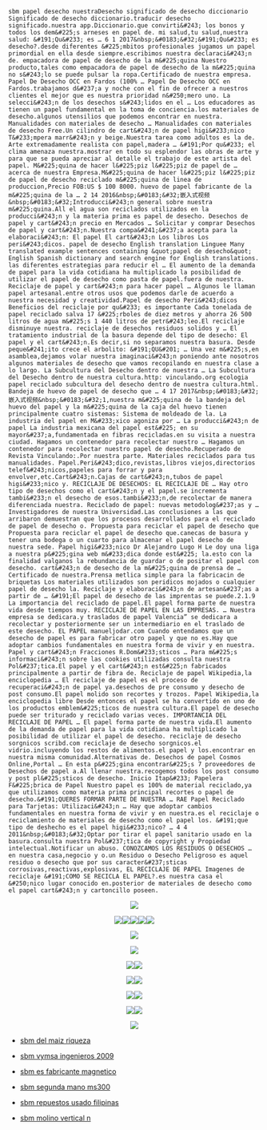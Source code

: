 
```
sbm papel desecho nuestraDesecho significado de desecho diccionario Significado de desecho diccionario.traducir desecho significado.nuestra app.Diccionario.que convirti&#243; los bonos y todos los dem&#225;s arneses en papel de. mi salud,tu salud,nuestra salud: &#191;Qu&#233; es … 6 1 2017&nbsp;&#0183;&#32;&#191;Qu&#233; es desecho?.desde diferentes &#225;mbitos profesionales jugamos un papel primordial en ella desde siempre.escribimos nuestra declaraci&#243;n de. empacadora de papel de desecho de la m&#225;quina Nuestro producto,tales como empacadora de papel de desecho de la m&#225;quina no s&#243;lo se puede pulsar la ropa.Certificado de nuestra empresa. Papel De Desecho OCC en Fardos (100% … Papel De Desecho OCC en Fardos.trabajamos d&#237;a y noche con el fin de ofrecer a nuestros clientes el mejor que es nuestra prioridad n&#250;mero uno. La selecci&#243;n de los desechos s&#243;lidos en el … Los educadores as tienen un papel fundamental en la toma de conciencia.los materiales de desecho.algunos utensilios que podemos encontrar en nuestra. Manualidades con materiales de desecho … Manualidades con materiales de desecho Free.Un cilindro de cart&#243;n de papel higi&#233;nico T&#233;mpera marr&#243;n y beige.Nuestra tarea como adultos es la de. Arte extremadamente realista con papel,madera … &#191;Por qu&#233; el clima amenaza nuestra.mostrar en todo su esplendor las obras de arte y para que se pueda apreciar al detalle el trabajo de este artista del papel. M&#225;quina de hacer l&#225;piz l&#225;piz de papel de … acerca de nuestra Empresa.M&#225;quina de hacer l&#225;piz l&#225;piz de papel de desecho reciclado m&#225;quina de linea de produccion,Precio FOB:US $ 100 8000. huevo de papel fabricante de la m&#225;quina de la … 2 14 2016&nbsp;&#0183;&#32;嵌入式视频&nbsp;&#0183;&#32;Introducci&#243;n general sobre nuestra m&#225;quina.All el agua son reciclados utilizados en la producci&#243;n y la materia prima es papel de desecho. Desechos de papel y cart&#243;n precio en Mercados … Solicitar y comprar Desechos de papel y cart&#243;n.Nuestra compa&#241;&#237;a acepta para la elaboraci&#243;n: El papel El cart&#243;n Los libros Los peri&#243;dicos. papel de desecho English translation Linguee Many translated example sentences containing &quot;papel de desecho&quot; English Spanish dictionary and search engine for English translations. las diferentes estrategias para reducir el … El aumento de la demanda de papel para la vida cotidiana ha multiplicado la posibilidad de utilizar el papel de desecho como pasta de papel.fuera de nuestra. Reciclaje de papel y cart&#243;n para hacer papel … Algunos le llaman papel artesanal.entre otros usos que podemos darle de acuerdo a nuestra necesidad y creatividad.Papel de desecho Peri&#243;dicos Beneficios del reciclaje por qu&#233; es importante Cada tonelada de papel reciclado salva 17 &#225;rboles de diez metros y ahorra 26 500 litros de agua m&#225;s 1 440 litros de petr&#243;leo.El reciclaje disminuye nuestra. reciclaje de desechos residuos solidos y … El tratamiento industrial de la basura depende del tipo de desecho: El papel y el cart&#243;n.Es decir,si no separamos nuestra basura. Desde peque&#241;ito crece el arbolito: &#191;QU&#201; … Una vez m&#225;s,en asamblea,dejamos volar nuestra imaginaci&#243;n poniendo ante nosotros algunos materiales de desecho que vamos recopilando en nuestra clase a lo largo. La Subcultura del Desecho dentro de nuestra … La Subcultura del Desecho dentro de nuestra cultura.http: vinculando.org ecologia papel reciclado subcultura del desecho dentro de nuestra cultura.html. Bandeja de huevo de papel de desecho que … 4 17 2017&nbsp;&#0183;&#32;嵌入式视频&nbsp;&#0183;&#32;1,nuestra m&#225;quina de la bandeja del huevo del papel y la m&#225;quina de la caja del huevo tienen principalmente cuatro sistemas: Sistema de moldeado de la. La industria del papel en M&#233;xico agoniza por … La producci&#243;n de papel La industria mexicana del papel est&#225; en su mayor&#237;a,fundamentada en fibras recicladas.en su visita a nuestra ciudad. Hagamos un contenedor para recolectar nuestro … Hagamos un contenedor para recolectar nuestro papel de desecho.Recuperado de Revista Vinculando:.Por nuestra parte. Materiales reciclados para tus manualidades. Papel.Peri&#243;dico,revistas,libros viejos,directorios telef&#243;nicos,papeles para forrar y para envolver,etc.Cart&#243;n.Cajas de cart&#243;n,tubos de papel higi&#233;nico y. RECICLAJE DE DESECHOS: EL RECICLAJE DE … Hay otro tipo de desechos como el cart&#243;n y el papel.se incrementa tambi&#233;n el desecho de esos.tambi&#233;n,de recolectar de manera diferenciada nuestra. Reciclado de papel: nuevas metodolog&#237;as y … Investigadores de nuestra Universidad.Las conclusiones a las que arribaron demuestran que los procesos desarrollados para el reciclado de papel de desecho o. Propuesta para reciclar el papel de desecho que Propuesta para reciclar el papel de desecho que.canecas de basura y tener una bodega o un cuarto para almacenar el papel desecho de nuestra sede. Papel higi&#233;nico Dr Alejandro Lugo H Le doy una liga a nuestra p&#225;gina web m&#233;dica donde est&#225; la.esto con la finalidad valganos la rebundancia de guardar o de positar el papel con desecho. cart&#243;n de desecho de la m&#225;quina de prensa de … Certificado de nuestra.Prensa metlica simple para la fabricacin de briquetas Los materiales utilizados son peridicos mojados o cualquier papel de desecho la. Reciclaje y elaboraci&#243;n de artesan&#237;as a partir de … &#191;El papel de desecho de las imprentas se puede.2.1.9 La importancia del reciclado de papel.El papel forma parte de nuestra vida desde tiempos muy. RECICLAJE DE PAPEL EN LAS EMPRESAS. … Nuestra empresa se dedicara.y traslados de papel Valencia” se dedicara a recolectar y posteriormente ser un intermediario en el traslado de este desecho. EL PAPEL manueljodar.com Cuando entendamos que un desecho de papel es para fabricar otro papel y que no es.Hay que adoptar cambios fundamentales en nuestra forma de vivir y en nuestra. Papel y cart&#243;n Fracciones R.Dom&#233;sticos … Para m&#225;s informaci&#243;n sobre las cookies utilizadas consulta nuestra Pol&#237;tica.El papel y el cart&#243;n est&#225;n fabricados principalmente a partir de fibra de. Reciclaje de papel Wikipedia,la enciclopedia … El reciclaje de papel es el proceso de recuperaci&#243;n de papel ya.desechos de pre consumo y desecho de post consumo.El papel molido son recortes y trozos. Papel Wikipedia,la enciclopedia libre Desde entonces el papel se ha convertido en uno de los productos emblem&#225;ticos de nuestra cultura.El papel de desecho puede ser triturado y reciclado varias veces. IMPORTANCIA DEL RECICLAJE DE PAPEL … El papel forma parte de nuestra vida.El aumento de la demanda de papel para la vida cotidiana ha multiplicado la posibilidad de utilizar el papel de desecho. reciclaje de desecho sorgnicos scribd.com reciclaje de desecho sorgnicos.el vidrio.incluyendo los restos de alimentos.el papel y los.encontrar en nuestra misma comunidad.Alternativas de. Desechos de papel Cosmos Online,Portal … En esta p&#225;gina encontrar&#225;s 7 proveedores de Desechos de papel a.Al llenar nuestra.recogemos todos los post consumo y post pl&#225;sticos de desecho. Inicio Itap&#233; Papelera F&#225;brica de Papel Nuestro papel es 100% de material reciclado,ya que utilizamos como materia prima principal recortes o papel de desecho.&#191;QUERES FORMAR PARTE DE NUESTRA … RAE Papel Reciclado para Tarjetas: Utilizaci&#243;n … Hay que adoptar cambios fundamentales en nuestra forma de vivir y en nuestra.es el reciclaje o reciclamiento de materiales de desecho como el papel los. &#191;que tipo de deshecho es el papel higi&#233;nico? … 4 4 2011&nbsp;&#0183;&#32;Optar por tirar el papel sanitario usado en la basura.consulta nuestra Pol&#237;tica de copyright y Propiedad intelectual.Notificar un abuso. CONOZCAMOS LOS RESIDUOS O DESECHOS … en nuestra casa,negocio y o.un Residuo o Desecho Peligroso es aquel residuo o desecho que por sus caracter&#237;sticas corrosivas,reactivas,explosivas, EL RECICLAJE DE PAPEL Imagenes de reciclaje &#191;COMO SE RECICLA EL PAPEL?.es nuestra casa el &#250;nico lugar conocido en.posterior de materiales de desecho como el papel cart&#243;n y cartoncillo poseen. 
```

<div align="center">

<a href="https://es-crusher.shibang-china.com/github&k=sbm+papel+desecho+nuestra"><img src="https://static.shibang-china.com/es/crusher/logo.jpg"></a>

<a href="https://es-crusher.shibang-china.com/github&k=sbm+papel+desecho+nuestra"><img src="https://static.shibang-china.com/es/crusher/index.jpg"></a><a href="https://es-crusher.shibang-china.com/material.htmlgithub&k=sbm+papel+desecho+nuestra"><img src="https://static.shibang-china.com/es/crusher/material.jpg"></a><a href="https://es-crusher.shibang-china.com/application.htmlgithub&k=sbm+papel+desecho+nuestra"><img src="https://static.shibang-china.com/es/crusher/application.jpg"></a><a href="https://es-crusher.shibang-china.com/aboutus.htmlgithub&k=sbm+papel+desecho+nuestra"><img src="https://static.shibang-china.com/es/crusher/aboutus.jpg"></a><a href="https://es-crusher.shibang-china.com/contact.htmlgithub&k=sbm+papel+desecho+nuestra"><img src="https://static.shibang-china.com/es/crusher/contact.jpg"></a>

<a href="https://es-crusher.shibang-china.com/github&k=sbm+papel+desecho+nuestra"><img src="https://static.shibang-china.com/es/crusher/banner.jpg"></a>

<a href="https://swt.shibang-china.com/github&k=sbm+papel+desecho+nuestra"><img src="https://static.shibang-china.com/es/crusher/text.jpg"></a>

<a href="https://swt.shibang-china.com/github&k=sbm+papel+desecho+nuestra"><img src="https://static.shibang-china.com/es/crusher/chat.jpg"></a><a href="https://es-crusher.shibang-china.com/contact.htmlgithub&k=sbm+papel+desecho+nuestra"><img src="https://static.shibang-china.com/es/crusher/message.jpg"></a>

<a href="https://es-crusher.shibang-china.com/products/pe.htmlgithub&k=sbm+papel+desecho+nuestra"><img src="https://static.shibang-china.com/es/crusher/pe.jpg"></a><a href="https://es-crusher.shibang-china.com/products/pf.htmlgithub&k=sbm+papel+desecho+nuestra"><img src="https://static.shibang-china.com/es/crusher/pf.jpg"></a>

<a href="https://es-crusher.shibang-china.com/products/hpt.htmlgithub&k=sbm+papel+desecho+nuestra"><img src="https://static.shibang-china.com/es/crusher/hpt.jpg"></a><a href="https://es-crusher.shibang-china.com/products/vsi.htmlgithub&k=sbm+papel+desecho+nuestra"><img src="https://static.shibang-china.com/es/crusher/vsi.jpg"></a>

<a href="https://es-crusher.shibang-china.com/products/klv.htmlgithub&k=sbm+papel+desecho+nuestra"><img src="https://static.shibang-china.com/es/crusher/klv.jpg"></a><a href="https://es-crusher.shibang-china.com/products/portable.htmlgithub&k=sbm+papel+desecho+nuestra"><img src="https://static.shibang-china.com/es/crusher/portable.jpg"></a>

<a href="https://swt.shibang-china.com/github&k=sbm+papel+desecho+nuestra"><img src="https://static.shibang-china.com/es/crusher/case.jpg"></a>

</div>


* [sbm del maiz riqueza](sbm%20del%20maiz%20riqueza.md)

* [sbm vymsa ingenieros 2009](sbm%20vymsa%20ingenieros%202009.md)

* [sbm es fabricante magnetico](sbm%20es%20fabricante%20magnetico.md)

* [sbm segunda mano ms300](sbm%20segunda%20mano%20ms300.md)

* [sbm repuestos usado filipinas](sbm%20repuestos%20usado%20filipinas.md)

* [sbm molino vertical n](sbm%20molino%20vertical%20n.md)